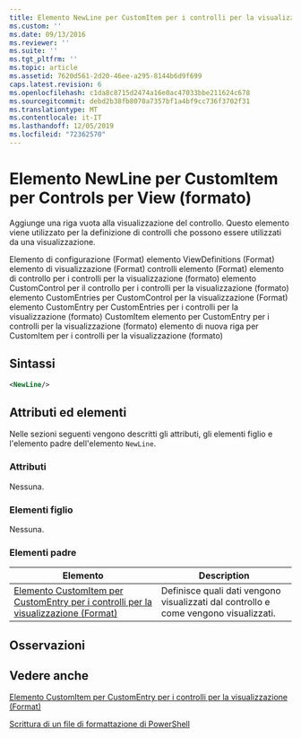 ```yaml
---
title: Elemento NewLine per CustomItem per i controlli per la visualizzazione (Format) | Microsoft Docs
ms.custom: ''
ms.date: 09/13/2016
ms.reviewer: ''
ms.suite: ''
ms.tgt_pltfrm: ''
ms.topic: article
ms.assetid: 7620d561-2d20-46ee-a295-8144b6d9f699
caps.latest.revision: 6
ms.openlocfilehash: c1da8c8715d2474a16e0ac47033bbe211624c678
ms.sourcegitcommit: debd2b38fb8070a7357bf1a4bf9cc736f3702f31
ms.translationtype: MT
ms.contentlocale: it-IT
ms.lasthandoff: 12/05/2019
ms.locfileid: "72362570"
---
```

# <a name="newline-element-for-customitem-for-controls-for-view-format"></a>Elemento NewLine per CustomItem per Controls per View (formato)

Aggiunge una riga vuota alla visualizzazione del controllo. Questo elemento viene utilizzato per la definizione di controlli che possono essere utilizzati da una visualizzazione.

Elemento di configurazione (Format) elemento ViewDefinitions (Format) elemento di visualizzazione (Format) controlli elemento (Format) elemento di controllo per i controlli per la visualizzazione (formato) elemento CustomControl per il controllo per i controlli per la visualizzazione (formato) elemento CustomEntries per CustomControl per la visualizzazione (Format) elemento CustomEntry per CustomEntries per i controlli per la visualizzazione (formato) CustomItem elemento per CustomEntry per i controlli per la visualizzazione (formato) elemento di nuova riga per CustomItem per i controlli per la visualizzazione (formato)

## <a name="syntax"></a>Sintassi

```xml
<NewLine/>
```

## <a name="attributes-and-elements"></a>Attributi ed elementi

Nelle sezioni seguenti vengono descritti gli attributi, gli elementi figlio e l'elemento padre dell'elemento `NewLine`.

### <a name="attributes"></a>Attributi

Nessuna.

### <a name="child-elements"></a>Elementi figlio

Nessuna.

### <a name="parent-elements"></a>Elementi padre

|Elemento|Description|
|-------------|-----------------|
|[Elemento CustomItem per CustomEntry per i controlli per la visualizzazione (Format)](./customitem-element-for-customentry-for-controls-for-view-format.md)|Definisce quali dati vengono visualizzati dal controllo e come vengono visualizzati.|

## <a name="remarks"></a>Osservazioni

## <a name="see-also"></a>Vedere anche

[Elemento CustomItem per CustomEntry per i controlli per la visualizzazione (Format)](./customitem-element-for-customentry-for-controls-for-view-format.md)

[Scrittura di un file di formattazione di PowerShell](./writing-a-powershell-formatting-file.md)
